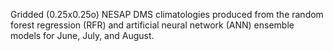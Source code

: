 Gridded (0.25x0.25o) NESAP DMS climatologies produced from the random forest regression (RFR) and artificial neural network (ANN) ensemble models for June, July, and August.
